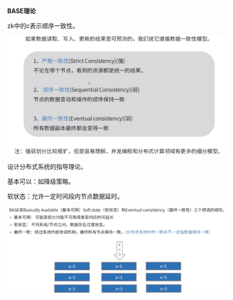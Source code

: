 **BASE理论**



zk中的c表示顺序一致性。

![](数据一致性模型.png)



设计分布式系统的指导理论。

基本可以：如降级策略。

软状态：允许一定时间段内节点数据延时。

![](BASE理论.png)


